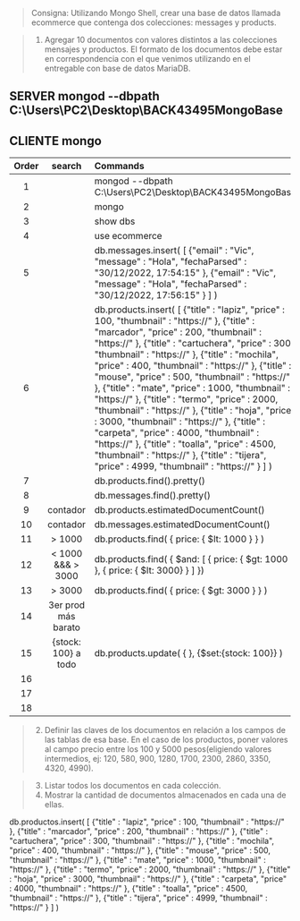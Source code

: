 > Consigna: Utilizando Mongo Shell, crear una base de datos llamada ecommerce que contenga dos colecciones: messages y products.

> 1. Agregar 10 documentos con valores distintos a las colecciones mensajes y productos. El formato de los documentos debe estar en correspondencia con el que venimos utilizando en el entregable con base de datos MariaDB.

## **SERVER** mongod --dbpath C:\Users\PC2\Desktop\BACK43495MongoBase

## **CLIENTE** mongo

| Order |       search        | Commands                                                                                                                                                                                                                                                                                                                                                                                                                                                                                                                                                                                                                                                                                                                                                        |
| :---: | :-----------------: | :-------------------------------------------------------------------------------------------------------------------------------------------------------------------------------------------------------------------------------------------------------------------------------------------------------------------------------------------------------------------------------------------------------------------------------------------------------------------------------------------------------------------------------------------------------------------------------------------------------------------------------------------------------------------------------------------------------------------------------------------------------------- |
|   1   |                     | mongod --dbpath C:\Users\PC2\Desktop\BACK43495MongoBase                                                                                                                                                                                                                                                                                                                                                                                                                                                                                                                                                                                                                                                                                                         |
|   2   |                     | mongo                                                                                                                                                                                                                                                                                                                                                                                                                                                                                                                                                                                                                                                                                                                                                           |
|   3   |                     | show dbs                                                                                                                                                                                                                                                                                                                                                                                                                                                                                                                                                                                                                                                                                                                                                        |
|   4   |                     | use ecommerce                                                                                                                                                                                                                                                                                                                                                                                                                                                                                                                                                                                                                                                                                                                                                   |
|   5   |                     | db.messages.insert( [ {"email" : "Vic", "message" : "Hola", "fechaParsed" : "30/12/2022, 17:54:15" }, {"email" : "Vic", "message" : "Hola", "fechaParsed" : "30/12/2022, 17:56:15" } ] )                                                                                                                                                                                                                                                                                                                                                                                                                                                                                                                                                                        |
|   6   |                     | db.products.insert( [ {"title" : "lapiz", "price" : 100, "thumbnail" : "https://" }, {"title" : "marcador", "price" : 200, "thumbnail" : "https://" }, {"title" : "cartuchera", "price" : 300, "thumbnail" : "https://" }, {"title" : "mochila", "price" : 400, "thumbnail" : "https://" }, {"title" : "mouse", "price" : 500, "thumbnail" : "https://" }, {"title" : "mate", "price" : 1000, "thumbnail" : "https://" }, {"title" : "termo", "price" : 2000, "thumbnail" : "https://" }, {"title" : "hoja", "price" : 3000, "thumbnail" : "https://" }, {"title" : "carpeta", "price" : 4000, "thumbnail" : "https://" }, {"title" : "toalla", "price" : 4500, "thumbnail" : "https://" }, {"title" : "tijera", "price" : 4999, "thumbnail" : "https://" } ] ) |
|   7   |                     | db.products.find().pretty()                                                                                                                                                                                                                                                                                                                                                                                                                                                                                                                                                                                                                                                                                                                                     |
|   8   |                     | db.messages.find().pretty()                                                                                                                                                                                                                                                                                                                                                                                                                                                                                                                                                                                                                                                                                                                                     |
|   9   |      contador       | db.products.estimatedDocumentCount()                                                                                                                                                                                                                                                                                                                                                                                                                                                                                                                                                                                                                                                                                                                            |
|  10   |      contador       | db.messages.estimatedDocumentCount()                                                                                                                                                                                                                                                                                                                                                                                                                                                                                                                                                                                                                                                                                                                            |
|  11   |       > 1000        | db.products.find( { price: { $lt: 1000 } } )                                                                                                                                                                                                                                                                                                                                                                                                                                                                                                                                                                                                                                                                                                                    |
|  12   |  < 1000 &&& > 3000  | db.products.find( { $and: [ { price: { $gt: 1000 } }, { price: { $lt: 3000} } ] })                                                                                                                                                                                                                                                                                                                                                                                                                                                                                                                                                                                                                                                                              |
|  13   |       > 3000        | db.products.find( { price: { $gt: 3000 } } )                                                                                                                                                                                                                                                                                                                                                                                                                                                                                                                                                                                                                                                                                                                    |
|  14   | 3er prod más barato |                                                                                                                                                                                                                                                                                                                                                                                                                                                                                                                                                                                                                                                                                                                                                                 |
|  15   | {stock: 100} a todo | db.products.update( { }, {$set:{stock: 100}} )                                                                                                                                                                                                                                                                                                                                                                                                                                                                                                                                                                                                                                                                                                                  |
|  16   |                     |                                                                                                                                                                                                                                                                                                                                                                                                                                                                                                                                                                                                                                                                                                                                                                 |
|  17   |                     |                                                                                                                                                                                                                                                                                                                                                                                                                                                                                                                                                                                                                                                                                                                                                                 |
|  18   |                     |                                                                                                                                                                                                                                                                                                                                                                                                                                                                                                                                                                                                                                                                                                                                                                 |

> 2. Definir las claves de los documentos en relación a los campos de las tablas de esa base. En el caso de los productos, poner valores al campo precio entre los 100 y 5000 pesos(eligiendo valores intermedios, ej: 120, 580, 900, 1280, 1700, 2300, 2860, 3350, 4320, 4990).

> 3. Listar todos los documentos en cada colección.
> 4. Mostrar la cantidad de documentos almacenados en cada una de ellas.

db.productos.insert( [ {"title" : "lapiz", "price" : 100, "thumbnail" : "https://" }, {"title" : "marcador", "price" : 200, "thumbnail" : "https://" }, {"title" : "cartuchera", "price" : 300, "thumbnail" : "https://" }, {"title" : "mochila", "price" : 400, "thumbnail" : "https://" }, {"title" : "mouse", "price" : 500, "thumbnail" : "https://" }, {"title" : "mate", "price" : 1000, "thumbnail" : "https://" }, {"title" : "termo", "price" : 2000, "thumbnail" : "https://" }, {"title" : "hoja", "price" : 3000, "thumbnail" : "https://" }, {"title" : "carpeta", "price" : 4000, "thumbnail" : "https://" }, {"title" : "toalla", "price" : 4500, "thumbnail" : "https://" }, {"title" : "tijera", "price" : 4999, "thumbnail" : "https://" } ] )

